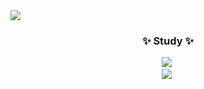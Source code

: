 <img src="https://capsule-render.vercel.app/api?type=soft&color=auto&height=300&section=header&text=Welcome to Minani's GitHub%20render&fontSize=90" />


<!--내용 부분-->
<h3 align="center">✨ Study ✨</h3>
<div align="center">
  <img src="https://img.shields.io/badge/html5-E34F26.svg?style=for-the-badge&logo=html5&logoColor=white" />&nbsp
</div>

<div align="center">
  <img src="https://img.shields.io/badge/python-3670A0?style=for-the-badge&logo=python&logoColor=ffdd54" />&nbsp
</div>
